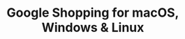 ---
name: Google Shopping
url: 'https://www.google.com/shopping'
category: Shopping
title: 'Google Shopping for macOS, Windows & Linux'
key: google-shopping

---